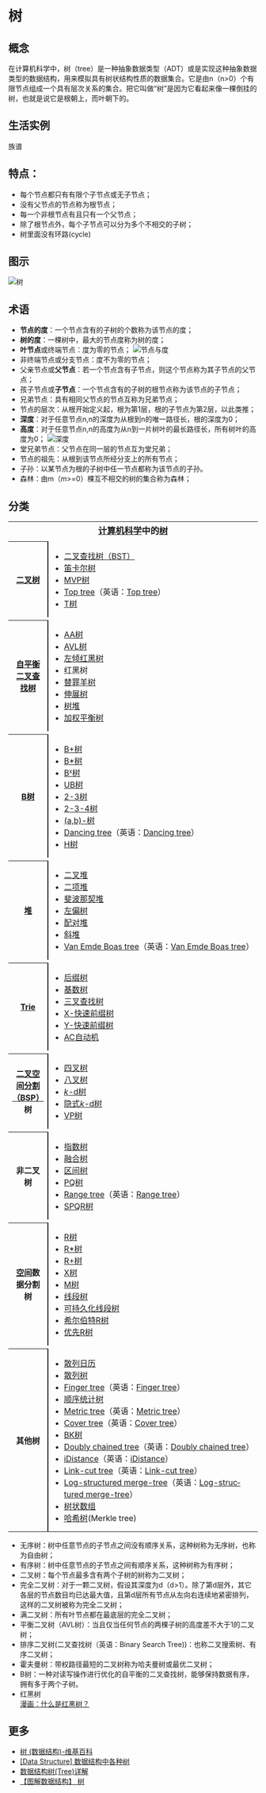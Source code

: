 # 树

## 概念
在计算机科学中，树（tree）是一种抽象数据类型（ADT）或是实现这种抽象数据类型的数据结构，用来模拟具有树状结构性质的数据集合。它是由n（n>0）个有限节点组成一个具有层次关系的集合。把它叫做“树”是因为它看起来像一棵倒挂的树，也就是说它是根朝上，而叶朝下的。

## 生活实例
族谱

## 特点：

- 每个节点都只有有限个子节点或无子节点；
- 没有父节点的节点称为根节点；
- 每一个非根节点有且只有一个父节点；
- 除了根节点外，每个子节点可以分为多个不相交的子树；
- 树里面没有环路(cycle)

## 图示

![树](img/Treedatastructure.png)

## 术语
- **节点的度**：一个节点含有的子树的个数称为该节点的度；
- **树的度**：一棵树中，最大的节点度称为树的度；
-  **叶节点**或终端节点：度为零的节点；
    ![节点与度](img/21AKcEALa8.png)
- 非终端节点或分支节点：度不为零的节点；
- 父亲节点或**父节点**：若一个节点含有子节点，则这个节点称为其子节点的父节点；
- 孩子节点或**子节点**：一个节点含有的子树的根节点称为该节点的子节点；
- 兄弟节点：具有相同父节点的节点互称为兄弟节点；
- 节点的层次：从根开始定义起，根为第1层，根的子节点为第2层，以此类推；
- **深度**：对于任意节点n,n的深度为从根到n的唯一路径长，根的深度为0；
- **高度**：对于任意节点n,n的高度为从n到一片树叶的最长路径长，所有树叶的高度为0；
    ![深度](img/G21BLhmll3.png)
- 堂兄弟节点：父节点在同一层的节点互为堂兄弟；
- 节点的祖先：从根到该节点所经分支上的所有节点；
- 子孙：以某节点为根的子树中任一节点都称为该节点的子孙。
- 森林：由m（m>=0）棵互不相交的树的集合称为森林；

## 分类

<table cellspacing="0" class="nowraplinks collapsible autocollapse navbox-inner" style="border-spacing:0;background:transparent;color:inherit" id="collapsibleTable0"><tbody><tr><th scope="col" class="navbox-title" colspan="2"><div style="font-size:110%"><a href="https://wikipedia.hk.wjbk.site/baike-%E8%AE%A1%E7%AE%97%E6%9C%BA%E7%A7%91%E5%AD%A6" title="计算机科学">计算机科学</a>中的<a href="https://wikipedia.hk.wjbk.site/baike-%E6%A0%91_(%E6%95%B0%E6%8D%AE%E7%BB%93%E6%9E%84)" title="树 (数据结构)">树</a></div></th></tr><tr style="height:2px"><td colspan="3"></td></tr><tr><th scope="row" class="navbox-group"><a href="https://wikipedia.hk.wjbk.site/baike-%E4%BA%8C%E5%8F%89%E6%A0%91" title="二叉树">二叉树</a></th><td class="navbox-list navbox-odd hlist" style="text-align:left;border-left-width:2px;border-left-style:solid;width:100%;padding:0px"><div style="padding:0em 0.25em">
<ul><li><a href="https://wikipedia.hk.wjbk.site/baike-%E4%BA%8C%E5%85%83%E6%90%9C%E5%B0%8B%E6%A8%B9" title="二叉搜索树">二叉查找树（BST）</a></li>
<li><a href="https://wikipedia.hk.wjbk.site/baike-%E7%AC%9B%E5%8D%A1%E5%B0%94%E6%A0%91" title="笛卡尔树">笛卡尔树</a></li>
<li><a href="/w/index.php?title=MVP%E6%A0%91&amp;action=edit&amp;redlink=1" class="new" title="MVP树（页面不存在）">MVP树</a></li>
<li><span class="ilh-all" data-orig-title="Top tree" data-lang-code="en" data-lang-name="英语" data-foreign-title="Top tree"><span class="ilh-page"><a href="/w/index.php?title=Top_tree&amp;action=edit&amp;redlink=1" class="new" original-title="Top tree（页面不存在）">Top tree</a></span><span class="noprint ilh-comment">（<span class="ilh-lang">英语</span><span class="ilh-colon">：</span><span class="ilh-link"><a href="https://en.wikipedia.org/wiki/Top_tree" class="extiw" title="en:Top tree"><span lang="en" dir="auto">Top tree</span></a></span>）</span></span></li>
<li><a href="/w/index.php?title=T%E6%A0%91&amp;action=edit&amp;redlink=1" class="new" title="T树（页面不存在）">T树</a></li></ul>
</div></td></tr><tr style="height:2px"><td colspan="3"></td></tr><tr><th scope="row" class="navbox-group"><a href="https://wikipedia.hk.wjbk.site/baike-%E8%87%AA%E5%B9%B3%E8%A1%A1%E4%BA%8C%E5%8F%89%E6%9F%A5%E6%89%BE%E6%A0%91" class="mw-redirect" title="自平衡二叉查找树">自平衡二叉查找树</a></th><td class="navbox-list navbox-even hlist" style="text-align:left;border-left-width:2px;border-left-style:solid;width:100%;padding:0px"><div style="padding:0em 0.25em">
<ul><li><a href="https://wikipedia.hk.wjbk.site/baike-AA%E6%A0%91" title="AA树">AA树</a></li>
<li><a href="https://wikipedia.hk.wjbk.site/baike-AVL%E6%A0%91" title="AVL树">AVL树</a></li>
<li><a href="https://wikipedia.hk.wjbk.site/baike-%E5%B7%A6%E5%80%BE%E7%BA%A2%E9%BB%91%E6%A0%91" title="左倾红黑树">左倾红黑树</a></li>
<li><a class="mw-selflink selflink">红黑树</a></li>
<li><a href="https://wikipedia.hk.wjbk.site/baike-%E6%9B%BF%E7%BD%AA%E7%BE%8A%E6%A0%91" title="替罪羊树">替罪羊树</a></li>
<li><a href="https://wikipedia.hk.wjbk.site/baike-%E4%BC%B8%E5%B1%95%E6%A0%91" title="伸展树">伸展树</a></li>
<li><a href="https://wikipedia.hk.wjbk.site/baike-%E6%A0%91%E5%A0%86" title="树堆">树堆</a></li>
<li><a href="https://wikipedia.hk.wjbk.site/baike-%E5%8A%A0%E6%9D%83%E5%B9%B3%E8%A1%A1%E6%A0%91" title="加权平衡树">加权平衡树</a></li></ul>
</div></td></tr><tr style="height:2px"><td colspan="3"></td></tr><tr><th scope="row" class="navbox-group"><a href="https://wikipedia.hk.wjbk.site/baike-B%E6%A0%91" title="B树">B树</a></th><td class="navbox-list navbox-odd hlist" style="text-align:left;border-left-width:2px;border-left-style:solid;width:100%;padding:0px"><div style="padding:0em 0.25em">
<ul><li><a href="https://wikipedia.hk.wjbk.site/baike-B%2B%E6%A0%91" title="B+树">B+树</a></li>
<li><a href="/w/index.php?title=B*%E6%A0%91&amp;action=edit&amp;redlink=1" class="new" title="B*树（页面不存在）">B*树</a></li>
<li><a href="/w/index.php?title=Bx%E6%A0%91&amp;action=edit&amp;redlink=1" class="new" title="Bx树（页面不存在）">B<small><sup>x</sup></small>树</a></li>
<li><a href="/w/index.php?title=UB%E6%A0%91&amp;action=edit&amp;redlink=1" class="new" title="UB树（页面不存在）">UB树</a></li>
<li><a href="https://wikipedia.hk.wjbk.site/baike-2-3%E6%A0%91" title="2-3树">2-3树</a></li>
<li><a href="https://wikipedia.hk.wjbk.site/baike-2-3-4%E6%A0%91" title="2-3-4树">2-3-4树</a></li>
<li><a href="/w/index.php?title=(a,b)-%E6%A0%91&amp;action=edit&amp;redlink=1" class="new" title="(a,b)-树（页面不存在）">(a,b)-树</a></li>
<li><span class="ilh-all" data-orig-title="Dancing tree" data-lang-code="en" data-lang-name="英语" data-foreign-title="Dancing tree"><span class="ilh-page"><a href="/w/index.php?title=Dancing_tree&amp;action=edit&amp;redlink=1" class="new" original-title="Dancing tree（页面不存在）">Dancing tree</a></span><span class="noprint ilh-comment">（<span class="ilh-lang">英语</span><span class="ilh-colon">：</span><span class="ilh-link"><a href="https://en.wikipedia.org/wiki/Dancing_tree" class="extiw" title="en:Dancing tree"><span lang="en" dir="auto">Dancing tree</span></a></span>）</span></span></li>
<li><a href="https://wikipedia.hk.wjbk.site/baike-H%E6%A0%91" title="H树">H树</a></li></ul>
</div></td></tr><tr style="height:2px"><td colspan="3"></td></tr><tr><th scope="row" class="navbox-group"><a href="https://wikipedia.hk.wjbk.site/baike-%E5%A0%86_(%E6%95%B0%E6%8D%AE%E7%BB%93%E6%9E%84)" class="mw-redirect" title="堆 (数据结构)">堆</a></th><td class="navbox-list navbox-even hlist" style="text-align:left;border-left-width:2px;border-left-style:solid;width:100%;padding:0px"><div style="padding:0em 0.25em">
<ul><li><a href="https://wikipedia.hk.wjbk.site/baike-%E4%BA%8C%E5%8F%89%E5%A0%86" title="二叉堆">二叉堆</a></li>
<li><a href="https://wikipedia.hk.wjbk.site/baike-%E4%BA%8C%E9%A1%B9%E5%A0%86" title="二项堆">二项堆</a></li>
<li><a href="https://wikipedia.hk.wjbk.site/baike-%E6%96%90%E6%B3%A2%E9%82%A3%E5%A5%91%E5%A0%86" title="斐波那契堆">斐波那契堆</a></li>
<li><a href="https://wikipedia.hk.wjbk.site/baike-%E5%B7%A6%E5%81%8F%E6%A0%91" title="左偏树">左偏树</a></li>
<li><a href="https://wikipedia.hk.wjbk.site/baike-%E9%85%8D%E5%AF%B9%E5%A0%86" title="配对堆">配对堆</a></li>
<li><a href="https://wikipedia.hk.wjbk.site/baike-%E6%96%9C%E5%A0%86" title="斜堆">斜堆</a></li>
<li><span class="ilh-all" data-orig-title="Van Emde Boas tree" data-lang-code="en" data-lang-name="英语" data-foreign-title="Van Emde Boas tree"><span class="ilh-page"><a href="/w/index.php?title=Van_Emde_Boas_tree&amp;action=edit&amp;redlink=1" class="new" original-title="Van Emde Boas tree（页面不存在）">Van Emde Boas tree</a></span><span class="noprint ilh-comment">（<span class="ilh-lang">英语</span><span class="ilh-colon">：</span><span class="ilh-link"><a href="https://en.wikipedia.org/wiki/Van_Emde_Boas_tree" class="extiw" title="en:Van Emde Boas tree"><span lang="en" dir="auto">Van Emde Boas tree</span></a></span>）</span></span></li></ul>
</div></td></tr><tr style="height:2px"><td colspan="3"></td></tr><tr><th scope="row" class="navbox-group"><a href="https://wikipedia.hk.wjbk.site/baike-Trie" title="Trie">Trie</a></th><td class="navbox-list navbox-odd hlist" style="text-align:left;border-left-width:2px;border-left-style:solid;width:100%;padding:0px"><div style="padding:0em 0.25em">
<ul><li><a href="https://wikipedia.hk.wjbk.site/baike-%E5%90%8E%E7%BC%80%E6%A0%91" title="后缀树">后缀树</a></li>
<li><a href="https://wikipedia.hk.wjbk.site/baike-%E5%9F%BA%E6%95%B0%E6%A0%91" title="基数树">基数树</a></li>
<li><a href="https://wikipedia.hk.wjbk.site/baike-%E4%B8%89%E5%8F%89%E6%90%9C%E7%B4%A2%E6%A0%91" title="三叉搜索树">三叉查找树</a></li>
<li><a href="/w/index.php?title=X-%E5%BF%AB%E9%80%9F%E5%89%8D%E7%BC%80%E6%A0%91&amp;action=edit&amp;redlink=1" class="new" title="X-快速前缀树（页面不存在）">X-快速前缀树</a></li>
<li><a href="/w/index.php?title=Y-%E5%BF%AB%E9%80%9F%E5%89%8D%E7%BC%80%E6%A0%91&amp;action=edit&amp;redlink=1" class="new" title="Y-快速前缀树（页面不存在）">Y-快速前缀树</a></li>
<li><a href="https://wikipedia.hk.wjbk.site/baike-AC%E8%87%AA%E5%8A%A8%E6%9C%BA%E7%AE%97%E6%B3%95" title="AC自动机算法">AC自动机</a></li></ul>
</div></td></tr><tr style="height:2px"><td colspan="3"></td></tr><tr><th scope="row" class="navbox-group"><a href="https://wikipedia.hk.wjbk.site/baike-%E4%BA%8C%E5%8F%89%E7%A9%BA%E9%97%B4%E5%88%86%E5%89%B2" title="二叉空间分割">二叉空间分割（BSP）</a>树</th><td class="navbox-list navbox-even hlist" style="text-align:left;border-left-width:2px;border-left-style:solid;width:100%;padding:0px"><div style="padding:0em 0.25em">
<ul><li><a href="https://wikipedia.hk.wjbk.site/baike-%E5%9B%9B%E5%8F%89%E6%A0%91" title="四叉树">四叉树</a></li>
<li><a href="https://wikipedia.hk.wjbk.site/baike-%E5%85%AB%E5%8F%89%E6%A0%91" title="八叉树">八叉树</a></li>
<li><a href="https://wikipedia.hk.wjbk.site/baike-K-d%E6%A0%91" title="K-d树"><i>k</i>-d树</a></li>
<li><a href="/w/index.php?title=%E9%9A%90%E5%BC%8Fk-d%E6%A0%91&amp;action=edit&amp;redlink=1" class="new" title="隐式k-d树（页面不存在）">隐式<i>k</i>-d树</a></li>
<li><a href="/w/index.php?title=VP%E6%A0%91&amp;action=edit&amp;redlink=1" class="new" title="VP树（页面不存在）">VP树</a></li></ul>
</div></td></tr><tr style="height:2px"><td colspan="3"></td></tr><tr><th scope="row" class="navbox-group">非二叉树</th><td class="navbox-list navbox-odd hlist" style="text-align:left;border-left-width:2px;border-left-style:solid;width:100%;padding:0px"><div style="padding:0em 0.25em">
<ul><li><a href="/w/index.php?title=%E6%8C%87%E6%95%B0%E6%A0%91&amp;action=edit&amp;redlink=1" class="new" title="指数树（页面不存在）">指数树</a></li>
<li><a href="/w/index.php?title=%E8%9E%8D%E5%90%88%E6%A0%91&amp;action=edit&amp;redlink=1" class="new" title="融合树（页面不存在）">融合树</a></li>
<li><a href="/w/index.php?title=%E5%8C%BA%E9%97%B4%E6%A0%91&amp;action=edit&amp;redlink=1" class="new" title="区间树（页面不存在）">区间树</a></li>
<li><a href="/w/index.php?title=PQ%E6%A0%91&amp;action=edit&amp;redlink=1" class="new" title="PQ树（页面不存在）">PQ树</a></li>
<li><span class="ilh-all" data-orig-title="Range tree" data-lang-code="en" data-lang-name="英语" data-foreign-title="Range tree"><span class="ilh-page"><a href="/w/index.php?title=Range_tree&amp;action=edit&amp;redlink=1" class="new" original-title="Range tree（页面不存在）">Range tree</a></span><span class="noprint ilh-comment">（<span class="ilh-lang">英语</span><span class="ilh-colon">：</span><span class="ilh-link"><a href="https://en.wikipedia.org/wiki/Range_tree" class="extiw" title="en:Range tree"><span lang="en" dir="auto">Range tree</span></a></span>）</span></span></li>
<li><a href="/w/index.php?title=SPQR%E6%A0%91&amp;action=edit&amp;redlink=1" class="new" title="SPQR树（页面不存在）">SPQR树</a></li></ul>
</div></td></tr><tr style="height:2px"><td colspan="3"></td></tr><tr><th scope="row" class="navbox-group"><a href="/w/index.php?title=%E7%A9%BA%E9%97%B4%E6%95%B0%E6%8D%AE%E5%BA%93&amp;action=edit&amp;redlink=1" class="new" title="空间数据库（页面不存在）">空间</a>数据分割树</th><td class="navbox-list navbox-even hlist" style="text-align:left;border-left-width:2px;border-left-style:solid;width:100%;padding:0px"><div style="padding:0em 0.25em">
<ul><li><a href="https://wikipedia.hk.wjbk.site/baike-R%E6%A0%91" title="R树">R树</a></li>
<li><a href="https://wikipedia.hk.wjbk.site/baike-R*%E6%A0%91" title="R*树">R*树</a></li>
<li><a href="https://wikipedia.hk.wjbk.site/baike-R%2B%E6%A0%91" title="R+树">R+树</a></li>
<li><a href="/w/index.php?title=X%E6%A0%91&amp;action=edit&amp;redlink=1" class="new" title="X树（页面不存在）">X树</a></li>
<li><a href="/w/index.php?title=M%E6%A0%91&amp;action=edit&amp;redlink=1" class="new" title="M树（页面不存在）">M树</a></li>
<li><a href="https://wikipedia.hk.wjbk.site/baike-%E7%B7%9A%E6%AE%B5%E6%A8%B9_(%E5%84%B2%E5%AD%98%E5%8D%80%E9%96%93)" class="mw-redirect" title="线段树 (存储区间)">线段树</a></li>
<li><a href="https://wikipedia.hk.wjbk.site/baike-%E5%8F%AF%E6%8C%81%E4%B9%85%E5%8C%96%E7%BA%BF%E6%AE%B5%E6%A0%91" title="可持久化线段树">可持久化线段树</a></li>
<li><a href="/w/index.php?title=%E5%B8%8C%E5%B0%94%E4%BC%AF%E7%89%B9R%E6%A0%91&amp;action=edit&amp;redlink=1" class="new" title="希尔伯特R树（页面不存在）">希尔伯特R树</a></li>
<li><a href="/w/index.php?title=%E4%BC%98%E5%85%88R%E6%A0%91&amp;action=edit&amp;redlink=1" class="new" title="优先R树（页面不存在）">优先R树</a></li></ul>
</div></td></tr><tr style="height:2px"><td colspan="3"></td></tr><tr><th scope="row" class="navbox-group">其他树</th><td class="navbox-list navbox-odd hlist" style="text-align:left;border-left-width:2px;border-left-style:solid;width:100%;padding:0px"><div style="padding:0em 0.25em">
<ul><li><a href="/w/index.php?title=%E6%95%A3%E5%88%97%E6%97%A5%E5%8E%86&amp;action=edit&amp;redlink=1" class="new" title="散列日历（页面不存在）">散列日历</a></li>
<li><a href="/w/index.php?title=%E6%95%A3%E5%88%97%E6%A0%91&amp;action=edit&amp;redlink=1" class="new" title="散列树（页面不存在）">散列树</a></li>
<li><span class="ilh-all" data-orig-title="Finger tree" data-lang-code="en" data-lang-name="英语" data-foreign-title="Finger tree"><span class="ilh-page"><a href="/w/index.php?title=Finger_tree&amp;action=edit&amp;redlink=1" class="new" original-title="Finger tree（页面不存在）">Finger tree</a></span><span class="noprint ilh-comment">（<span class="ilh-lang">英语</span><span class="ilh-colon">：</span><span class="ilh-link"><a href="https://en.wikipedia.org/wiki/Finger_tree" class="extiw" title="en:Finger tree"><span lang="en" dir="auto">Finger tree</span></a></span>）</span></span></li>
<li><a href="https://wikipedia.hk.wjbk.site/baike-%E9%A1%BA%E5%BA%8F%E7%BB%9F%E8%AE%A1%E6%A0%91" title="顺序统计树">顺序统计树</a></li>
<li><span class="ilh-all" data-orig-title="Metric tree" data-lang-code="en" data-lang-name="英语" data-foreign-title="Metric tree"><span class="ilh-page"><a href="/w/index.php?title=Metric_tree&amp;action=edit&amp;redlink=1" class="new" original-title="Metric tree（页面不存在）">Metric tree</a></span><span class="noprint ilh-comment">（<span class="ilh-lang">英语</span><span class="ilh-colon">：</span><span class="ilh-link"><a href="https://en.wikipedia.org/wiki/Metric_tree" class="extiw" title="en:Metric tree"><span lang="en" dir="auto">Metric tree</span></a></span>）</span></span></li>
<li><span class="ilh-all" data-orig-title="Cover tree" data-lang-code="en" data-lang-name="英语" data-foreign-title="Cover tree"><span class="ilh-page"><a href="/w/index.php?title=Cover_tree&amp;action=edit&amp;redlink=1" class="new" original-title="Cover tree（页面不存在）">Cover tree</a></span><span class="noprint ilh-comment">（<span class="ilh-lang">英语</span><span class="ilh-colon">：</span><span class="ilh-link"><a href="https://en.wikipedia.org/wiki/Cover_tree" class="extiw" title="en:Cover tree"><span lang="en" dir="auto">Cover tree</span></a></span>）</span></span></li>
<li><a href="/w/index.php?title=BK%E6%A0%91&amp;action=edit&amp;redlink=1" class="new" title="BK树（页面不存在）">BK树</a></li>
<li><span class="ilh-all" data-orig-title="Doubly chained tree" data-lang-code="en" data-lang-name="英语" data-foreign-title="Doubly chained tree"><span class="ilh-page"><a href="/w/index.php?title=Doubly_chained_tree&amp;action=edit&amp;redlink=1" class="new" original-title="Doubly chained tree（页面不存在）">Doubly chained tree</a></span><span class="noprint ilh-comment">（<span class="ilh-lang">英语</span><span class="ilh-colon">：</span><span class="ilh-link"><a href="https://en.wikipedia.org/wiki/Doubly_chained_tree" class="extiw" title="en:Doubly chained tree"><span lang="en" dir="auto">Doubly chained tree</span></a></span>）</span></span></li>
<li><span class="ilh-all" data-orig-title="iDistance" data-lang-code="en" data-lang-name="英语" data-foreign-title="iDistance"><span class="ilh-page"><a href="/w/index.php?title=IDistance&amp;action=edit&amp;redlink=1" class="new" original-title="IDistance（页面不存在）">iDistance</a></span><span class="noprint ilh-comment">（<span class="ilh-lang">英语</span><span class="ilh-colon">：</span><span class="ilh-link"><a href="https://en.wikipedia.org/wiki/iDistance" class="extiw" title="en:iDistance"><span lang="en" dir="auto">iDistance</span></a></span>）</span></span></li>
<li><span class="ilh-all" data-orig-title="Link-cut tree" data-lang-code="en" data-lang-name="英语" data-foreign-title="Link-cut tree"><span class="ilh-page"><a href="/w/index.php?title=Link-cut_tree&amp;action=edit&amp;redlink=1" class="new" original-title="Link-cut tree（页面不存在）">Link-cut tree</a></span><span class="noprint ilh-comment">（<span class="ilh-lang">英语</span><span class="ilh-colon">：</span><span class="ilh-link"><a href="https://en.wikipedia.org/wiki/Link-cut_tree" class="extiw" title="en:Link-cut tree"><span lang="en" dir="auto">Link-cut tree</span></a></span>）</span></span></li>
<li><span class="ilh-all" data-orig-title="Log-structured merge-tree" data-lang-code="en" data-lang-name="英语" data-foreign-title="Log-structured merge-tree"><span class="ilh-page"><a href="/w/index.php?title=Log-structured_merge-tree&amp;action=edit&amp;redlink=1" class="new" original-title="Log-structured merge-tree（页面不存在）">Log-structured merge-tree</a></span><span class="noprint ilh-comment">（<span class="ilh-lang">英语</span><span class="ilh-colon">：</span><span class="ilh-link"><a href="https://en.wikipedia.org/wiki/Log-structured_merge-tree" class="extiw" title="en:Log-structured merge-tree"><span lang="en" dir="auto">Log-structured merge-tree</span></a></span>）</span></span></li>
<li><a href="https://wikipedia.hk.wjbk.site/baike-%E6%A0%91%E7%8A%B6%E6%95%B0%E7%BB%84" title="树状数组">树状数组</a></li>
<li><a href="https://wikipedia.hk.wjbk.site/baike-%E5%93%88%E5%B8%8C%E6%A0%91" title="哈希树">哈希树</a>(Merkle tree)</li></ul>
</div></td></tr></tbody></table>

- 无序树：树中任意节点的子节点之间没有顺序关系，这种树称为无序树，也称为自由树；
- 有序树：树中任意节点的子节点之间有顺序关系，这种树称为有序树；
- 二叉树：每个节点最多含有两个子树的树称为二叉树；
- 完全二叉树：对于一颗二叉树，假设其深度为d（d>1）。除了第d层外，其它各层的节点数目均已达最大值，且第d层所有节点从左向右连续地紧密排列，这样的二叉树被称为完全二叉树；
- 满二叉树：所有叶节点都在最底层的完全二叉树；
- 平衡二叉树（AVL树）：当且仅当任何节点的两棵子树的高度差不大于1的二叉树；
- 排序二叉树(二叉查找树（英语：Binary Search Tree))：也称二叉搜索树、有序二叉树；
- 霍夫曼树：带权路径最短的二叉树称为哈夫曼树或最优二叉树；
- B树：一种对读写操作进行优化的自平衡的二叉查找树，能够保持数据有序，拥有多于两个子树。
- 红黑树   
 [漫画：什么是红黑树？](https://juejin.im/post/5a27c6946fb9a04509096248)
## 更多

- [树 (数据结构)-维基百科](https://wiwiwiki.kfd.me/wiki/%E6%A0%91_(%E6%95%B0%E6%8D%AE%E7%BB%93%E6%9E%84))
- [[Data Structure] 数据结构中各种树](https://www.cnblogs.com/maybe2030/p/4732377.html)
- [数据结构树(Tree)详解](http://data.biancheng.net/tree/)
- [【图解数据结构】 树](https://www.cnblogs.com/songwenjie/p/8878851.html)